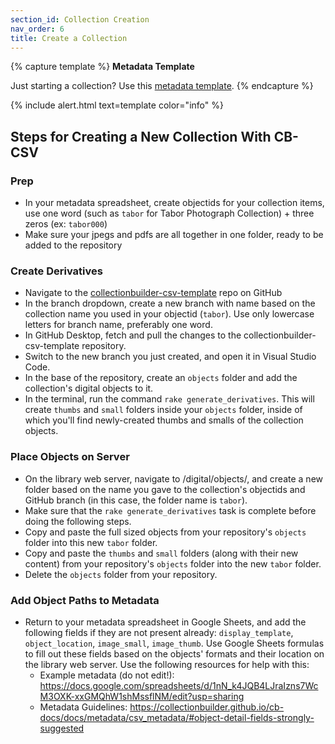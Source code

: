 ```yaml
---
section_id: Collection Creation
nav_order: 6
title: Create a Collection
---
```


{% capture template %}
**Metadata Template**

Just starting a collection? Use this [metadata template](https://docs.google.com/spreadsheets/d/1dRgG-Xd28gRZ9ErbU6-1YtgNM6gHFEh3IFNOwKzpoRc/copy?usp=sharing).
{% endcapture %}

{% include alert.html text=template color="info" %}

## Steps for Creating a New Collection With CB-CSV

### Prep
- In your metadata spreadsheet, create objectids for your collection items, use one word (such as `tabor` for Tabor Photograph Collection) + three zeros (ex: `tabor000`)
- Make sure your jpegs and pdfs are all together in one folder, ready to be added to the repository

### Create Derivatives
- Navigate to the [collectionbuilder-csv-template](https://github.com/uidaholib/collectionbuilder-csv-template) repo on GitHub
- In the branch dropdown, create a new branch with name based on the collection name you used in your objectid (`tabor`). Use only lowercase letters for branch name, preferably one word.
- In GitHub Desktop, fetch and pull the changes to the collectionbuilder-csv-template repository.
- Switch to the new branch you just created, and open it in Visual Studio Code.
- In the base of the repository, create an `objects` folder and add the collection's digital objects to it.
- In the terminal, run the command `rake generate_derivatives`. This will create `thumbs` and `small` folders inside your `objects` folder, inside of which you'll find newly-created thumbs and smalls of the collection objects.

### Place Objects on Server
- On the library web server, navigate to /digital/objects/, and create a new folder based on the name you gave to the collection's objectids and GitHub branch (in this case, the folder name is `tabor`).
- Make sure that the `rake generate_derivatives` task is complete before doing the following steps.
- Copy and paste the full sized objects from your repository's `objects` folder into this new `tabor` folder.
- Copy and paste the `thumbs` and `small` folders (along with their new content) from your repository's `objects` folder into the new `tabor` folder.
- Delete the `objects` folder from your repository.

### Add Object Paths to Metadata
- Return to your metadata spreadsheet in Google Sheets, and add the following fields if they are not present already: `display_template`, `object_location`, `image_small`, `image_thumb`. Use Google Sheets formulas to fill out these fields based on the objects' formats and their location on the library web server. Use the following resources for help with this:
    - Example metadata (do not edit!): https://docs.google.com/spreadsheets/d/1nN_k4JQB4LJraIzns7WcM3OXK-xxGMQhW1shMssflNM/edit?usp=sharing
    - Metadata Guidelines: https://collectionbuilder.github.io/cb-docs/docs/metadata/csv_metadata/#object-detail-fields-strongly-suggested